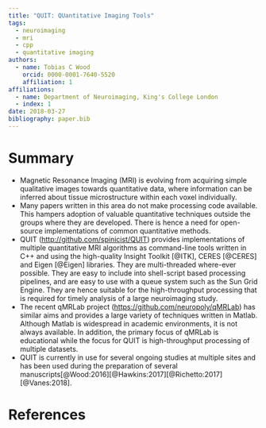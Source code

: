 ```yaml
---
title: "QUIT: QUantitative Imaging Tools"
tags:
  - neuroimaging
  - mri
  - cpp
  - quantitative imaging
authors:
  - name: Tobias C Wood
    orcid: 0000-0001-7640-5520
    affiliation: 1
affiliations:
  - name: Department of Neuroimaging, King's College London
  - index: 1
date: 2018-03-27
bibliography: paper.bib
---
```


# Summary

- Magnetic Resonance Imaging (MRI) is evolving from acquiring simple qualitative images towards quantitative data, where information can be inferred about tissue microstructure within each voxel individually.
- Many papers written in this area do not make processing code available. This hampers adoption of valuable quantitative techniques outside the groups where they are developed. There is hence a need for open-source implementations of common quantitative methods.
- QUIT (http://github.com/spinicist/QUIT) provides implementations of multiple quantitative MRI algorithms as command-line tools written in C++ and using the high-quality Insight Toolkit [@ITK], CERES [@CERES] and Eigen [@Eigen] libraries. They are multi-threaded where-ever possible. They are easy to include into shell-script based processing pipelines, and are easy to use with a queue system such as the Sun Grid Engine. They are hence suitable for the high-throughput processing that is required for timely analysis of a large neuroimaging study.
- The recent qMRLab project (https://github.com/neuropoly/qMRLab) has similar aims and provides a large variety of techniques written in Matlab. Although Matlab is widespread in academic environments, it is not always available. In addition, the primary focus of qMRLab is educational while the focus for QUIT is high-throughput processing of multiple datasets.
- QUIT is currently in use for several ongoing studies at multiple sites and has been used during the preparation of several manuscripts[@Wood:2016][@Hawkins:2017][@Richetto:2017][@Vanes:2018].

# References
